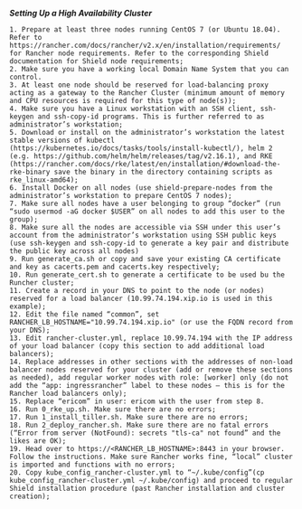 ***Setting Up a High Availability Cluster***

    1. Prepare at least three nodes running CentOS 7 (or Ubuntu 18.04). Refer to https://rancher.com/docs/rancher/v2.x/en/installation/requirements/ for Rancher node requirements. Refer to the corresponding Shield documentation for Shield node requirements;
    2. Make sure you have a working local Domain Name System that you can control.
    3. At least one node should be reserved for load-balancing proxy acting as a gateway to the Rancher Cluster (minimum amount of memory and CPU resources is required for this type of node(s));
    4. Make sure you have a Linux workstation with an SSH client, ssh-keygen and ssh-copy-id programs. This is further referred to as administrator’s workstation;
    5. Download or install on the administrator’s workstation the latest stable versions of kubectl (https://kubernetes.io/docs/tasks/tools/install-kubectl/), helm 2 (e.g. https://github.com/helm/helm/releases/tag/v2.16.1), and RKE (https://rancher.com/docs/rke/latest/en/installation/#download-the-rke-binary save the binary in the directory containing scripts as rke_linux-amd64);
    6. Install Docker on all nodes (use shield-prepare-nodes from the administrator’s workstation to prepare CentOS 7 nodes);
    7. Make sure all nodes have a user belonging to group “docker” (run “sudo usermod -aG docker $USER” on all nodes to add this user to the group);
    8. Make sure all the nodes are accessible via SSH under this user’s account from the administrator’s workstation using SSH public keys (use ssh-keygen and ssh-copy-id to generate a key pair and distribute the public key across all nodes)
    9. Run generate_ca.sh or copy and save your existing CA certificate and key as cacerts.pem and cacerts.key respectively;
    10. Run generate_cert.sh to generate a certificate to be used bu the Runcher cluster;
    11. Create a record in your DNS to point to the node (or nodes) reserved for a load balancer (10.99.74.194.xip.io is used in this example);
    12. Edit the file named “common”, set RANCHER_LB_HOSTNAME="10.99.74.194.xip.io" (or use the FQDN record from your DNS);
    13. Edit rancher-cluster.yml, replace 10.99.74.194 with the IP address of your load balancer (copy this section to add additional load balancers);
    14. Replace addresses in other sections with the addresses of non-load balancer nodes reserved for your cluster (add or remove these sections as needed), add regular worker nodes with role: [worker] only (do not add the “app: ingressrancher” label to these nodes – this is for the Rancher load balancers only);
    15. Replace “ericom” in user: ericom with the user from step 8.
    16. Run 0_rke_up.sh. Make sure there are no errors;
    17. Run 1_install_tiller.sh. Make sure there are no errors;
    18. Run 2_deploy_rancher.sh. Make sure there are no fatal errors (“Error from server (NotFound): secrets "tls-ca" not found” and the likes are OK);
    19. Head over to https://<RANCHER_LB_HOSTNAME>:8443 in your browser. Follow the instructions. Make sure Rancher works fine, “local” cluster is imported and functions with no errors;
    20. Copy kube_config_rancher-cluster.yml to “~/.kube/config”(cp kube_config_rancher-cluster.yml ~/.kube/config) and proceed to regular Shield installation procedure (past Rancher installation and cluster creation);
